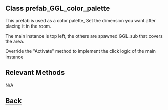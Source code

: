## Class prefab_GGL_color_palette

This prefab is used as a color palette, Set the dimension you want after placing it in the room.
	
The main instance is top left, the others are	spawned GGL_sub that covers the area.
	
Override the "Activate" method to implement the click	logic of the main instance

## Relevant Methods

N/A

## [Back](https://github.com/Ced30/GML-GUI-Library-GGL-Documentation/blob/main/API/Instance%20Prefabs.md)
